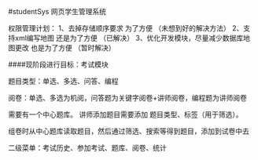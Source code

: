 #studentSys
网页学生管理系统

权限管理计划：
1、去掉存储顺序要求 为了方便 （未想到好的解决方法）
2、支持xml编写地图 还是为了方便 （已解决）
3、优化开发模块，尽量减少数据库地图更改 也是为了方便 （暂时解决）


####现阶段进行目标：考试模块

题目类型：单选、多选、问答、编程

阅卷：单选、多选为机阅，问答题为关键字阅卷+讲师阅卷，编程题为讲师阅卷

需要有一个中心题库。
讲师添加题目需要添加 题目类型、标签（用于筛选）。

组卷时从中心题库读取题目，然后通过筛选、搜索等得到题目，添加到试卷中去

二级菜单：考试历史、参加考试、题库、阅卷、统计

